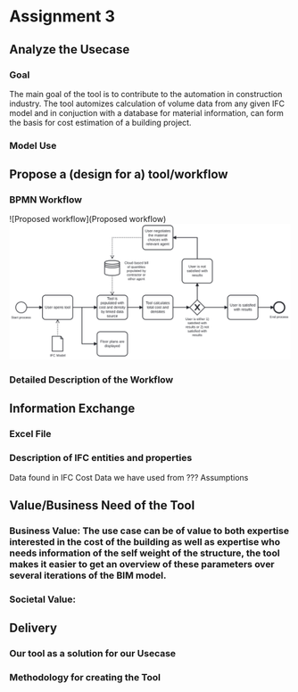 # Assignment 3
## Analyze the Usecase
### Goal
The main goal of the tool is to contribute to the automation in construction industry. The tool automizes calculation of volume data from any given IFC model and in conjuction with a database for material information, can form the basis for cost estimation of a building project. 

### Model Use


## Propose a (design for a) tool/workflow
### BPMN Workflow
![Proposed workflow](Proposed workflow)
<img src=" img/proposed_use_case.svg ">
### Detailed Description of the Workflow

## Information Exchange 
### Excel File 
### Description of IFC entities and properties
Data found in IFC
Cost Data we have used from ???
Assumptions

## Value/Business Need of the Tool
### Business Value: The use case can be of value to both expertise interested in the cost of the building as well as expertise who needs information of the self weight of the structure, the tool makes it easier to get an overview of these parameters over several iterations of the BIM model.

### Societal Value: 

## Delivery 
### Our tool as a solution for our Usecase
### Methodology for creating the Tool


